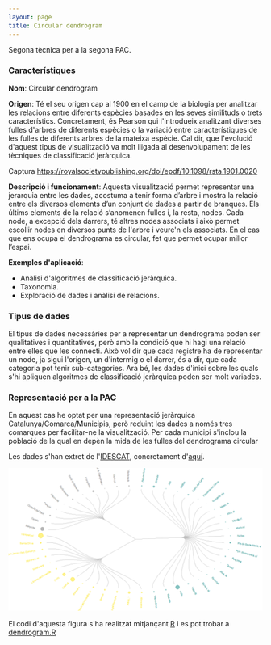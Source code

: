```yaml
---
layout: page
title: Circular dendrogram
---
```


Segona tècnica per a la segona PAC.

### Característiques

**Nom**: Circular dendrogram

**Origen**: Té el seu origen cap al 1900 en el camp de la biologia per analitzar les relacions entre diferents espècies basades en les seves similituds o trets característics. Concretament, és Pearson qui l'introdueix analitzant diverses fulles d'arbres de diferents espècies o la variació entre característiques de les fulles de diferents arbres de la mateixa espècie. Cal dir, que l'evolució d'aquest tipus de visualització va molt lligada al desenvolupament de les tècniques de classificació jeràrquica.

Captura https://royalsocietypublishing.org/doi/epdf/10.1098/rsta.1901.0020

**Descripció i funcionament**: Aquesta visualització permet representar una jerarquia entre les dades, acostuma a tenir forma d’arbre i mostra la relació entre els diversos elements d’un conjunt de dades a partir de branques. Els últims elements de la relació s’anomenen fulles i, la resta, nodes. Cada node, a excepció dels darrers, té altres nodes associats i això permet escollir nodes en diversos punts de l'arbre i veure'n els associats. En el cas que ens ocupa el dendrograma es circular, fet que permet ocupar millor l’espai.

**Exemples d'aplicació**:

- Anàlisi d'algoritmes de classificació jeràrquica.
- Taxonomia.
- Exploració de dades i anàlisi de relacions.

### Tipus de dades

El tipus de dades necessàries per a representar un dendrograma poden ser qualitatives i quantitatives, però amb la condició que hi hagi una relació entre elles que les connecti. Això vol dir que cada registre ha de representar un node, ja sigui l'origen, un d'intermig o el darrer, és a dir, que cada categoria pot tenir sub-categories. Ara bé, les dades d'inici sobre les quals s'hi apliquen algoritmes de classificació jeràrquica poden ser molt variades.

### Representació per a la PAC

En aquest cas he optat per una representació jeràrquica Catalunya/Comarca/Municipis, però reduint les dades a només tres comarques per facilitar-ne la visualització. Per cada municipi s'inclou la població de la qual en depèn la mida de les fulles del dendrograma circular

Les dades s'han extret de l'[IDESCAT](https://www.idescat.cat/), concretament d'[aquí](https://www.idescat.cat/indicadors/?id=aec&n=15903).

![Circular-dendrogram](https://raw.githubusercontent.com/ecasellas/uoc-visualitzacio/main/circular_dendrogram/circular_dendrogram.png)

El codi d'aquesta figura s'ha realitzat mitjançant [R](https://www.r-project.org/) i es pot trobar a [dendrogram.R](https://github.com/ecasellas/uoc-visualitzacio/tree/main/circular_dendrogram/dendrogram.R)